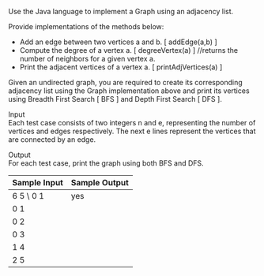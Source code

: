 Use the Java language to implement a Graph using an adjacency list.

Provide implementations of the methods below:
  * Add an edge between two vertices a and b. [ addEdge(a,b) ]
  * Compute the degree of a vertex a. [ degreeVertex(a) ] //returns the number of neighbors for a given vertex a.
  * Print the adjacent vertices of a vertex a. [ printAdjVertices(a) ]

Given an undirected graph, you are required to create its corresponding adjacency list using the
Graph implementation above and print its vertices using Breadth First Search [ BFS ] and Depth
First Search [ DFS ].

Input \
Each test case consists of two integers n and e, representing the number of vertices and edges
respectively. The next e lines represent the vertices that are connected by an edge.

Output \
For each test case, print the graph using both BFS and DFS.

| Sample Input     | Sample Output     |
| ---------------- | ----------------- |
| 6 5 \ 0 1 | yes               |
| 0 1              |                   |
| 0 2              |                   |
| 0 3              |                   |
| 1 4              |                   |
| 2 5              |                   |
